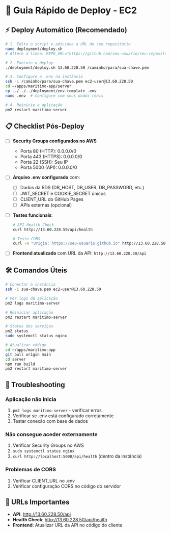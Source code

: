 # 🚀 Guia Rápido de Deploy - EC2

## ⚡ Deploy Automático (Recomendado)

```bash
# 1. Edite o script e adicione a URL do seu repositório
nano deployment/deploy.sh
# Altere a linha: REPO_URL="https://github.com/seu-usuario/seu-repositorio.git"

# 2. Execute o deploy
./deployment/deploy.sh 13.60.228.50 /caminho/para/sua-chave.pem

# 3. Configure o .env na instância
ssh -i /caminho/para/sua-chave.pem ec2-user@13.60.228.50
cd ~/apps/maritimo-app/server
cp ../../../deployment/env.template .env
nano .env  # Configure com seus dados reais

# 4. Reinicie a aplicação
pm2 restart maritimo-server
```

## 📋 Checklist Pós-Deploy

- [ ] **Security Groups configurados no AWS**
  - Porta 80 (HTTP): 0.0.0.0/0
  - Porta 443 (HTTPS): 0.0.0.0/0  
  - Porta 22 (SSH): Seu IP
  - Porta 5000 (API): 0.0.0.0/0

- [ ] **Arquivo .env configurado** com:
  - [ ] Dados da RDS (DB_HOST, DB_USER, DB_PASSWORD, etc.)
  - [ ] JWT_SECRET e COOKIE_SECRET únicos
  - [ ] CLIENT_URL do GitHub Pages
  - [ ] APIs externas (opcional)

- [ ] **Testes funcionais**:
  ```bash
  # API Health Check
  curl http://13.60.228.50/api/health
  
  # Teste CORS
  curl -H "Origin: https://seu-usuario.github.io" http://13.60.228.50/api/health
  ```

- [ ] **Frontend atualizado** com URL da API: `http://13.60.228.50/api`

## 🛠️ Comandos Úteis

```bash
# Conectar à instância
ssh -i sua-chave.pem ec2-user@13.60.228.50

# Ver logs da aplicação
pm2 logs maritimo-server

# Reiniciar aplicação
pm2 restart maritimo-server

# Status dos serviços
pm2 status
sudo systemctl status nginx

# Atualizar código
cd ~/apps/maritimo-app
git pull origin main
cd server
npm run build
pm2 restart maritimo-server
```

## 🚨 Troubleshooting

### Aplicação não inicia
1. `pm2 logs maritimo-server` - verificar erros
2. Verificar se .env está configurado corretamente
3. Testar conexão com base de dados

### Não consegue aceder externamente  
1. Verificar Security Groups no AWS
2. `sudo systemctl status nginx`
3. `curl http://localhost:5000/api/health` (dentro da instância)

### Problemas de CORS
1. Verificar CLIENT_URL no .env
2. Verificar configuração CORS no código do servidor

## 🔗 URLs Importantes

- **API**: http://13.60.228.50/api
- **Health Check**: http://13.60.228.50/api/health
- **Frontend**: Atualizar URL da API no código do cliente 
